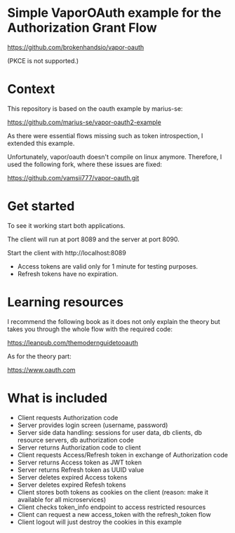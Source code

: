 # Simple VaporOAuth example for the Authorization Grant Flow

https://github.com/brokenhandsio/vapor-oauth

(PKCE is not supported.)

# Context

This repository is based on the oauth example by marius-se:

https://github.com/marius-se/vapor-oauth2-example

As there were essential flows missing such as token introspection, I extended this
example. 

Unfortunately, vapor/oauth doesn't compile on linux anymore. Therefore, I used the following fork, where these issues are fixed:

https://github.com/vamsii777/vapor-oauth.git

# Get started

To see it working start both applications.

The client will run at port 8089 and the server at port 8090.

Start the client with http://localhost:8089

* Access tokens are valid only for 1 minute for testing purposes.
* Refresh tokens have no expiration.

# Learning resources

I recommend the following book as it does not only explain the theory but takes you through the whole flow with the required code:

https://leanpub.com/themodernguidetooauth 

As for the theory part:

https://www.oauth.com


# What is included

* Client requests Authorization code
* Server provides login screen (username, password)
* Server side data handling: sessions for user data, db clients, db resource servers, db authorization code
* Server returns Authorization code to client
* Client requests Access/Refresh token in exchange of Authorization code
* Server returns Access token as JWT token
* Server returns Refresh token as UUID value
* Server deletes expired Access tokens
* Server deletes expired Refesh tokens 
* Client stores both tokens as cookies on the client (reason: make it available for all microservices)
* Client checks token_info endpoint to access restricted resources
* Client can request a new access_token with the refresh_token flow
* Client logout will just destroy the cookies in this example



